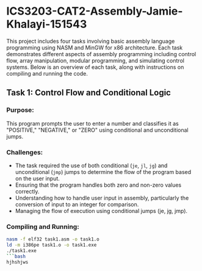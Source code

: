 # ICS3203-CAT2-Assembly-Jamie-Khalayi-151543


This project includes four tasks involving basic assembly language programming using NASM and MinGW for x86 architecture. Each task demonstrates different aspects of assembly programming including control flow, array manipulation, modular programming, and simulating control systems. Below is an overview of each task, along with instructions on compiling and running the code.

## Task 1: Control Flow and Conditional Logic

### Purpose:
This program prompts the user to enter a number and classifies it as "POSITIVE," "NEGATIVE," or "ZERO" using conditional and unconditional jumps.

### Challenges:
- The task required the use of both conditional (`je`, `jl`, `jg`) and unconditional (`jmp`) jumps to determine the flow of the program based on the user input.
- Ensuring that the program handles both zero and non-zero values correctly.
- Understanding how to handle user input in assembly, particularly the conversion of input to an integer for comparison.
- Managing the flow of execution using conditional jumps (je, jg, jmp).
  
### Compiling and Running:
```bash
nasm -f elf32 task1.asm -o task1.o
ld -m i386pe task1.o -o task1.exe
./task1.exe
```bash
hjhshjws
